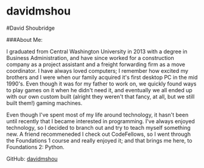 davidmshou
==========
#David Shoubridge


###About Me:

I graduated from Central Washington University in 2013 with a degree in Business Administration, and have since worked for a construction company as a project assistant and a freight forwarding firm as a move coordinator. I have always loved computers; I remember how excited my brothers and I were when our family acquired it's first desktop PC in the mid 1990's. Even though it was for my father to work on, we quickly found ways to play games on it when he didn't need it, and eventually we all ended up with our own custom built (alright they weren't that fancy, at all, but we still built them!) gaming machines.

Even though I've spent most of my life around technology, it hasn't been until recently that I became interested in programming. I've always enjoyed technology, so I decided to branch out and try to teach myself something new. A friend recommeneded I check out CodeFellows, so I went through the Foundations 1 course and really enjoyed it; and that brings me here, to Foundations 2: Python.


GitHub: [davidmshou](https://github.com/davidmshou)